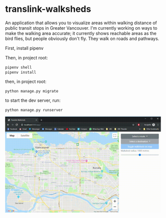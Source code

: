 # translink-walksheds

An application that allows you to visualize areas within walking distance of public transit stops in Greater Vancouver. I'm currently working on ways to make the walking area accurate; it currently shows reachable areas as the bird flies, but people obviously don't fly. They walk on roads and pathways.

First, install pipenv

Then, in project root:
```shell
pipenv shell
pipenv install
```
then, in project root:
```shell
python manage.py migrate
```

to start the dev server, run:
```shell
python manage.py runserver
```

![Screenshot 1](screenshots/Translink-Walksheds-Google-Chrome-2019-06-20-15-00-06.gif?raw=true "Optional Title")

